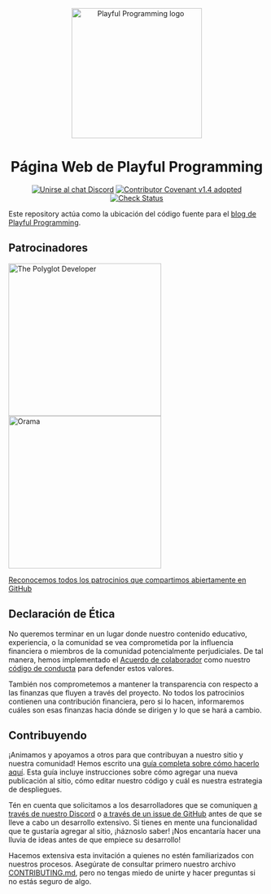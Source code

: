 <p align="center">
    <img alt="Playful Programming logo" width="256" src="./src/assets/playfulprogramming_logo_512.png"/>
</p>
<h1 align="center">
  Página Web de Playful Programming
</h1>
<div align="center">

[![Unirse al chat Discord](https://badgen.net/badge/discord/Unirse%20al%20chat/7289DA?icon=discord)](https://discord.gg/FMcvc6T)
[![Contributor Covenant v1.4 adopted](https://badgen.net/badge/Contributor%20Covenant/v1.4%20adopted/ff69b4)](CODE_OF_CONDUCT.md)
[![Check Status](https://badgen.net/github/checks/playfulprogramming/playfulprogramming/?icon=github)](https://github.com/playfulprogramming/playfulprogramming/actions)

</div>

Este repository actúa como la ubicación del código fuente para el [blog de Playful Programming](https://playfulprogramming.com).

## Patrocinadores

<a href="https://www.thepolyglotdeveloper.com/" target="_blank" rel="noopener noreferrer sponsored"><img alt="The Polyglot Developer" src="https://playfulprogramming.com/sponsors/the-polyglot-developer.svg" width="300"/></a>
<a href="https://orama.com/" target="_blank" rel="noopener noreferrer sponsored"><img alt="Orama" src="https://playfulprogramming.com/sponsors/orama.svg" width="300"/></a>

[Reconocemos todos los patrocinios que compartimos abiertamente en GitHub](https://github.com/playfulprogramming/playfulprogramming/issues?q=is%3Aissue+label%3Adisclosure+is%3Aclosed)

## Declaración de Ética

No queremos terminar en un lugar donde nuestro contenido educativo, experiencia,
o la comunidad se vea comprometida por la influencia financiera o miembros de la comunidad potencialmente perjudiciales. De tal manera, hemos implementado el
[Acuerdo de colaborador](https://www.contributor-covenant.org/)
como nuestro [código de conducta](CODE_OF_CONDUCT.md) para defender estos valores.

También nos comprometemos a mantener la transparencia con respecto a las finanzas
que fluyen a través del proyecto. No todos los patrocinios contienen una
contribución financiera, pero si lo hacen, informaremos cuáles son esas finanzas
hacia dónde se dirigen y lo que se hará a cambio.

## Contribuyendo

¡Animamos y apoyamos a otros para que contribuyan a nuestro sitio y nuestra
comunidad! Hemos escrito una [guía completa sobre cómo hacerlo aquí](./CONTRIBUTING.md).
Esta guía incluye instrucciones sobre cómo agregar una nueva publicación al
sitio, cómo editar nuestro código y cuál es nuestra estrategia de despliegues.

Tén en cuenta que solicitamos a los desarrolladores que se comuniquen [a través de nuestro Discord](https://discord.gg/FMcvc6T)
o [a través de un issue de GitHub](https://github.com/playfulprogramming/playfulprogramming/issues/new)
antes de que se lleve a cabo un desarrollo extensivo. Si tienes en mente una
funcionalidad que te gustaría agregar al sitio, ¡háznoslo saber! ¡Nos encantaría hacer una lluvia de ideas antes de que empiece su desarrollo!

Hacemos extensiva esta invitación a quienes no estén familiarizados con nuestros procesos. Asegúrate de consultar primero nuestro archivo [CONTRIBUTING.md](./CONTRIBUTING.md), pero no tengas miedo de unirte y hacer preguntas si no estás seguro de algo.
